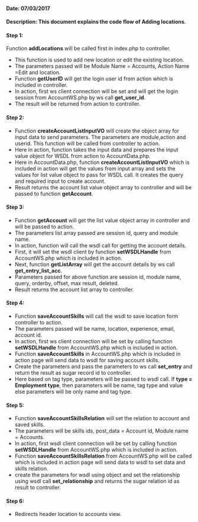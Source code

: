 #### Date: 07/03/2017

#### Description: This document explains the code flow of Adding locations.

#### Step 1:

Function **addLocations** will be called first in index.php to controller.

- This function is used to add new location or edit the existing location.
- The parameters passed will be Module Name = Accounts, Action Name =Edit and location.
- Function **getUserID** will get the login user id from action which is included in controller. 
- In action, first ws client connection will be set and will get the login session from AccountWS.php by ws call **get_user_id**.
- The result will be returned from action to controller.

#### Step 2:

- Function **createAccountListInputVO** will create the object array for input data to send parameters. The parameters are module,action and userid. This function will be called from controller to action.
- Here in action, function takes the input data and prepares the input value object for WSDL from action to AccountData.php.
- Here in AccountData.php, function **createAccountListInputVO** which is included in action will get the values from input array and sets the values for list value object to pass for WSDL call. It creates the query and required input to create account.
- Result returns the account list value object array to controller and will be passed to function **getAccount**.

#### Step 3:

- Function **getAccount** will get the list value object array in controller and will be passed to action.
- The parameters list array passed are session id, query and module name.
- In action, function will call the wsdl call for getting the account details.
- First, it will set the wsdl client by function **setWSDLHandle** from AccountWS.php which is included in action.
- Next, function **getListArray** will get the account details by ws call **get_entry_list_acc**.
- Parameters passed for above function are session id, module name, query, orderby, offset, max result, deleted.
- Result returns the account list array to controller.

#### Step 4:

- Function **saveAccountSkills** will call the wsdl to save location form controller to action.
- The parameters passed will be name, location, experience, email, account id.
- In action, first ws client connection will be set by calling function **setWSDLHandle** from AccountWS.php which is included in action.
- Function **saveAccountSkills** in AccountWS.php which is included in action page will send data to wsdl for saving account skills.
- Create the parameters and pass the parameters to ws call **set_entry** and return the result as sugar record id to controller.
- Here based on tag type, parameters will be passed to wsdl call. If **type = Employment type**, then parameters will be name, tag type and value else parameters will be only name and tag type. 

#### Step 5:

- Function **saveAccountSkillsRelation** will set the relation to account and saved skills.
- The parameters will be skills ids, post_data = Account id, Module name = Accounts.
- In action, first wsdl client connection will be set by calling function **setWSDLHandle** from AccountWS.php which is included in action.
- Function **saveAccountSkillsRelation** from AccountWS.php will be called which is included in action page will send data to wsdl to set data and skills relation.
- create the parameters for wsdl using object and set the relationship using wsdl call **set_relationship** and returns the sugar relation id as result to controller.

#### Step 6:

- Redirects header location to accounts view.

